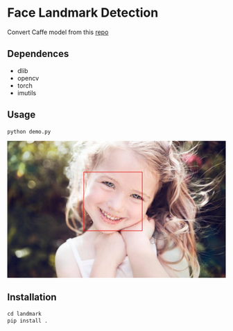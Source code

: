 # Face Landmark Detection
Convert Caffe model from this [repo](https://github.com/lsy17096535/face-landmark/blob/master/face_landmark.py)

## Dependences
+ dlib
+ opencv
+ torch
+ imutils

## Usage
```
python demo.py
```
![](./results/timg.jpeg)

## Installation
```
cd landmark
pip install .
```